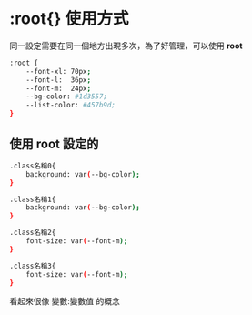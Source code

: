 # :root{} 使用方式

同一設定需要在同一個地方出現多次，為了好管理，可以使用 **root**

```bash
:root {
    --font-xl: 70px;
    --font-l:  36px;
    --font-m:  24px;
    --bg-color: #1d3557;
    --list-color: #457b9d;
}
```

## 使用 root 設定的

```bash
.class名稱0{
    background: var(--bg-color);
}

.class名稱1{
    background: var(--bg-color);
}

.class名稱2{
    font-size: var(--font-m);
}

.class名稱3{
    font-size: var(--font-m);
}
```

看起來很像 變數:變數值 的概念
